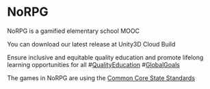 # NoRPG
NoRPG is a gamified elementary school MOOC 

You can download our latest release at Unity3D Cloud Build

Ensure inclusive and equitable quality education and promote lifelong learning opportunities for all #[QualityEducation](http://www.globalgoals.org/global-goals/quality-education/) #[GlobalGoals](http://www.globalgoals.org/)

The games in NoRPG are using the [Common Core State Standards](http://www.corestandards.org/)
